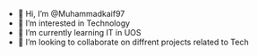 - 👋 Hi, I’m @Muhammadkaif97
- 👀 I’m interested in Technology
- 🌱 I’m currently learning IT in UOS
- 💞️ I’m looking to collaborate on diffrent projects related to Tech

<!---
Muhammadkaif97/Muhammadkaif97 is a ✨ special ✨ repository because its `README.md` (this file) appears on your GitHub profile.
You can click the Preview link to take a look at your changes.
--->
